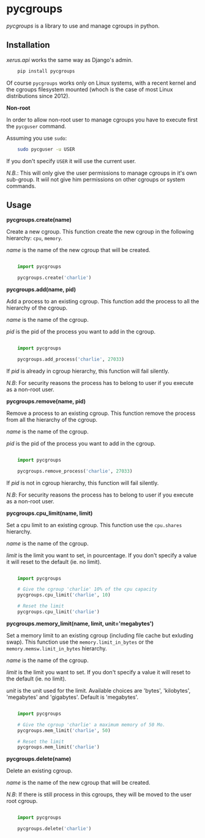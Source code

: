 # pycgroups

*pycgroups* is a library to use and manage cgroups in python.

## Installation

*xerus.api* works the same way as Django's admin.

```bash
	pip install pycgroups
```

Of course `pycgroups` works only on Linux systems, with a recent kernel and the cgroups filesystem mounted (whoch is the case of most Linux distributions since 2012).

**Non-root**

In order to allow non-root user to manage cgroups you have to execute first the `pycguser` command.

Assuming you use `sudo`:

```bash
	sudo pycguser -u USER
```

If you don't specify `USER` it will use the current user.

*N.B.*: This will only give the user permissions to manage cgroups in it's own sub-group. It wiil not give him permissions on other cgroups or system commands.


## Usage

**pycgroups.create(name)**

Create a new cgroup.
This function create the new cgroup in the following hierarchy: `cpu`, `memory`.

*name* is the name of the new cgroup that will be created.

```python

	import pycgroups

	pycgroups.create('charlie')
```


**pycgroups.add(name, pid)**

Add a process to an existing cgroup.
This function add the process to all the hierarchy of the cgroup.

*name* is the name of the cgroup.

*pid* is the pid of the process you want to add in the cgroup.

```python

	import pycgroups

	pycgroups.add_process('charlie', 27033)
```

If *pid* is already in cgroup hierarchy, this function will fail silently.

*N.B*: For security reasons the process has to belong to user if you execute as a non-root user.


**pycgroups.remove(name, pid)**

Remove a process to an existing cgroup.
This function remove the process from all the hierarchy of the cgroup.

*name* is the name of the cgroup.

*pid* is the pid of the process you want to add in the cgroup.

```python

	import pycgroups

	pycgroups.remove_process('charlie', 27033)
```

If *pid* is not in cgroup hierarchy, this function will fail silently.

*N.B*: For security reasons the process has to belong to user if you execute as a non-root user.

**pycgroups.cpu_limit(name, limit)**

Set a cpu limit to an existing cgroup.
This function use the `cpu.shares` hierarchy.

*name* is the name of the cgroup.

*limit* is the limit you want to set, in pourcentage.
If you don't specify a value it will reset to the default (ie. no limit).

```python

	import pycgroups

	# Give the cgroup 'charlie' 10% of the cpu capacity
	pycgroups.cpu_limit('charlie', 10)

	# Reset the limit
	pycgroups.cpu_limit('charlie')
```


**pycgroups.memory_limit(name, limit, unit='megabytes')**

Set a memory limit to an existing cgroup (including file cache but exluding swap).
This function use the `memory.limit_in_bytes` or the `memory.memsw.limit_in_bytes` hierarchy.

*name* is the name of the cgroup.

*limit* is the limit you want to set.
If you don't specify a value it will reset to the default (ie. no limit).

*unit* is the unit used for the limit. Available choices are 'bytes', 'kilobytes', 'megabytes' and 'gigabytes'. Default is 'megabytes'.


```python

	import pycgroups

	# Give the cgroup 'charlie' a maximum memory of 50 Mo.
	pycgroups.mem_limit('charlie', 50)

	# Reset the limit
	pycgroups.mem_limit('charlie')
```


**pycgroups.delete(name)**

Delete an existing cgroup.

*name* is the name of the new cgroup that will be created.

*N.B*: If there is still process in this cgroups, they will be moved to the user root cgroup.

```python

	import pycgroups

	pycgroups.delete('charlie')
```
